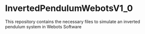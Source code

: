 # InvertedPendulumWebotsV1_0
This repository contains the necessary files to simulate an inverted pendulum system in Webots Software

